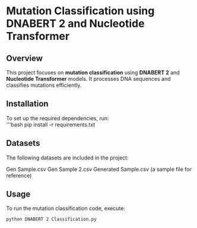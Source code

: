 # Mutation Classification using DNABERT 2 and Nucleotide Transformer

## Overview  
This project focuses on **mutation classification** using **DNABERT 2** and **Nucleotide Transformer** models. It processes DNA sequences and classifies mutations efficiently.

## Installation  
To set up the required dependencies, run:  
'''bash
pip install -r requirements.txt


## Datasets
The following datasets are included in the project:

Gen Sample.csv
Gen Sample 2.csv
Generated Sample.csv (a sample file for reference)

## Usage
To run the mutation classification code, execute:
```bash
python DNABERT 2 Classification.py
